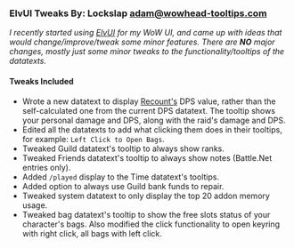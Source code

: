 ### ElvUI Tweaks By: Lockslap <adam@wowhead-tooltips.com>
_I recently started using [ElvUI](http://www.tukui.org/forums/forum.php?id=84 "ElvUI") for my WoW UI, and came up with ideas that would change/improve/tweak some minor features.  There are __NO__ major changes, mostly just some minor tweaks to the functionality/tooltips of the datatexts._

#### Tweaks Included
*  Wrote a new datatext to display [Recount's](http://wow.curse.com/downloads/wow-addons/details/recount.aspx) DPS value, rather than the self-calculated one from the current DPS datatext.  The tooltip shows your personal damage and DPS, along with the raid's damage and DPS.
*  Edited all the datatexts to add what clicking them does in their tooltips, for example: `Left Click to Open Bags`.
*  Tweaked Guild datatext's tooltip to always show ranks.
*  Tweaked Friends datatext's tooltip to always show notes (Battle.Net entries only).
*  Added `/played` display to the Time datatext's tooltips.
*  Added option to always use Guild bank funds to repair.
*  Tweaked system datatext to only display the top 20 addon memory usage.
*  Tweaked bag datatext's tooltip to show the free slots status of your character's bags.  Also modified the click functionality to open keyring with right click, all bags with left click.
